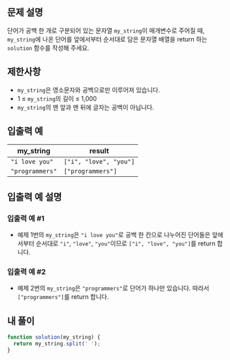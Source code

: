 ## 문제 설명

단어가 공백 한 개로 구분되어 있는 문자열 `my_string`이 매개변수로 주어질 때,  
`my_string`에 나온 단어를 앞에서부터 순서대로 담은 문자열 배열을 return 하는 `solution` 함수를 작성해 주세요.

## 제한사항

- `my_string`은 영소문자와 공백으로만 이루어져 있습니다.
- 1 ≤ `my_string`의 길이 ≤ 1,000
- `my_string`의 맨 앞과 맨 뒤에 글자는 공백이 아닙니다.

## 입출력 예

| my_string       | result                 |
| --------------- | ---------------------- |
| `"i love you"`  | `["i", "love", "you"]` |
| `"programmers"` | `["programmers"]`      |

## 입출력 예 설명

### 입출력 예 #1

- 예제 1번의 `my_string`은 `"i love you"`로 공백 한 칸으로 나누어진 단어들은 앞에서부터 순서대로 `"i"`, `"love"`, `"you"`이므로 `["i", "love", "you"]`를 return 합니다.

### 입출력 예 #2

- 예제 2번의 `my_string`은 `"programmers"`로 단어가 하나만 있습니다. 따라서 `["programmers"]`를 return 합니다.

## 내 풀이

```js
function solution(my_string) {
  return my_string.split(' ');
}
```
